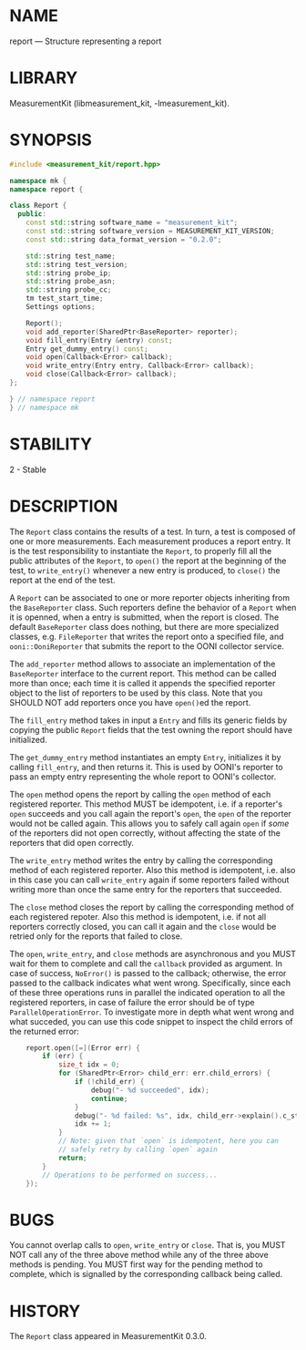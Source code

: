 # NAME
report &mdash; Structure representing a report

# LIBRARY
MeasurementKit (libmeasurement_kit, -lmeasurement_kit).

# SYNOPSIS
```C++
#include <measurement_kit/report.hpp>

namespace mk {
namespace report {

class Report {
  public:
    const std::string software_name = "measurement_kit";
    const std::string software_version = MEASUREMENT_KIT_VERSION;
    const std::string data_format_version = "0.2.0";

    std::string test_name;
    std::string test_version;
    std::string probe_ip;
    std::string probe_asn;
    std::string probe_cc;
    tm test_start_time;
    Settings options;

    Report();
    void add_reporter(SharedPtr<BaseReporter> reporter);
    void fill_entry(Entry &entry) const;
    Entry get_dummy_entry() const;
    void open(Callback<Error> callback);
    void write_entry(Entry entry, Callback<Error> callback);
    void close(Callback<Error> callback);
};

} // namespace report
} // namespace mk
```

# STABILITY

2 - Stable

# DESCRIPTION

The `Report` class contains the results of a test. In turn, a test is
composed of one or more measurements. Each measurement produces a report
entry. It is the test responsibility to instantiate the `Report`, to
properly fill all the public attributes of the `Report`, to `open()` the
report at the beginning of the test, to `write_entry()` whenever a new
entry is produced, to `close()` the report at the end of the test.

A `Report` can be associated to one or more reporter objects inheriting
from the `BaseReporter` class. Such reporters define the behavior of a
`Report` when it is openned, when a entry is submitted, when the report
is closed. The default `BaseReporter` class does nothing, but there
are more specialized classes, e.g. `FileReporter` that writes the report
onto a specified file, and `ooni::OoniReporter` that submits the report
to the OONI collector service.

The `add_reporter` method allows to associate an implementation of the
`BaseReporter` interface to the current report. This method can be called
more than once; each time it is called it appends the specified reporter
object to the list of reporters to be used by this class. Note that you
SHOULD NOT add reporters once you have `open()`ed the report.

The `fill_entry` method takes in input a `Entry` and fills its generic
fields by copying the public `Report` fields that the test owning the report
should have initialized.

The `get_dummy_entry` method instantiates an empty `Entry`, initializes it
by calling `fill_entry`, and then returns it. This is used by OONI's reporter
to pass an empty entry representing the whole report to OONI's collector.

The `open` method opens the report by calling the `open` method of each
registered reporter. This method MUST be idempotent, i.e. if a reporter's
`open` succeeds and you call again the report's `open`, the `open` of
the reporter would not be called again. This allows you to safely call
again `open` if *some* of the reporters did not open correctly, without
affecting the state of the reporters that did open correctly.

The `write_entry` method writes the entry by calling the corresponding
method of each registered reporter. Also this method is idempotent, i.e.
also in this case you can call `write_entry` again if some reporters
failed without writing more than once the same entry for the reporters
that succeeded.

The `close` method closes the report by calling the corresponding method
of each registered repoter. Also this method is idempotent, i.e. if not
all reporters correctly closed, you can call it again and the `close` would
be retried only for the reports that failed to close.

The `open`, `write_entry`, and `close` methods are asynchronous and you MUST
wait for them to complete and call the `callback` provided as argument. In
case of success, `NoError()` is passed to the callback; otherwise, the error
passed to the callback indicates what went wrong. Specifically, since each
of these three operations runs in parallel the indicated operation to all the
registered reporters, in case of failure the error should be of type
`ParallelOperationError`. To investigate more in depth what went wrong
and what succeded, you can use this code snippet to inspect the child
errors of the returned error:

```C++
    report.open([=](Error err) {
        if (err) {
            size_t idx = 0;
            for (SharedPtr<Error> child_err: err.child_errors) {
                if (!child_err) {
                    debug("- %d succeeded", idx);
                    continue;
                }
                debug("- %d failed: %s", idx, child_err->explain().c_str());
                idx += 1;
            }
            // Note: given that `open` is idempotent, here you can
            // safely retry by calling `open` again
            return;
        }
        // Operations to be performed on success...
    });
```

# BUGS

You cannot overlap calls to `open`, `write_entry` or `close`. That is, you
MUST NOT call any of the three above method while any of the three above
methods is pending. You MUST first way for the pending method to complete,
which is signalled by the corresponding callback being called.

# HISTORY

The `Report` class appeared in MeasurementKit 0.3.0.
